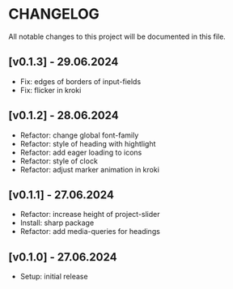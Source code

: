 # CHANGELOG

All notable changes to this project will be documented in this file.

## [v0.1.3] - 29.06.2024
- Fix: edges of borders of input-fields
- Fix: flicker in kroki

## [v0.1.2] - 28.06.2024
- Refactor: change global font-family
- Refactor: style of heading with hightlight
- Refactor: add eager loading to icons
- Refactor: style of clock
- Refactor: adjust marker animation in kroki

## [v0.1.1] - 27.06.2024
- Refactor: increase height of project-slider
- Install: sharp package
- Refactor: add media-queries for headings

## [v0.1.0] - 27.06.2024
- Setup: initial release